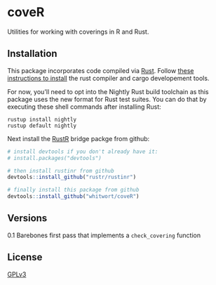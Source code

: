 # coveR

Utilities for working with coverings in R and Rust.

## Installation

This package incorporates code compiled via [Rust](https://www.rust-lang.org/en-US/).  Follow [these instructions to install](https://www.rust-lang.org/en-US/install.html) the rust compiler and cargo developement tools.

For now, you'll need to opt into the Nightly Rust build toolchain as this package uses the new format for Rust test suites.  You can do that by executing these shell commands after installing Rust:

```shell
rustup install nightly
rustup default nightly
```

Next install the [RustR](https://rustr.org/) bridge packge from github:

```r
# install devtools if you don't already have it:
# install.packages("devtools")

# then install rustinr from github
devtools::install_github("rustr/rustinr")

# finally install this package from github
devtools::install_github("whitwort/coveR")
```

## Versions

0.1  Barebones first pass that implements a `check_covering` function

## License

[GPLv3](https://www.gnu.org/licenses/gpl-3.0.en.html)